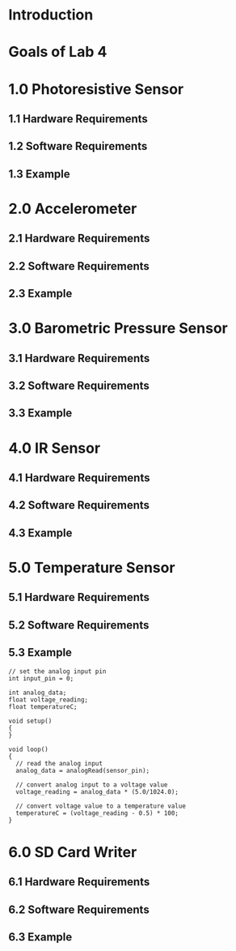 # Introduction 

# Goals of Lab 4

# 1.0 Photoresistive Sensor

## 1.1 Hardware Requirements

## 1.2 Software Requirements

## 1.3 Example

# 2.0 Accelerometer

## 2.1 Hardware Requirements

## 2.2 Software Requirements

## 2.3 Example

# 3.0 Barometric Pressure Sensor

## 3.1 Hardware Requirements

## 3.2 Software Requirements

## 3.3 Example

# 4.0 IR Sensor

## 4.1 Hardware Requirements

## 4.2 Software Requirements

## 4.3 Example

# 5.0 Temperature Sensor

## 5.1 Hardware Requirements

## 5.2 Software Requirements

## 5.3 Example

```
// set the analog input pin
int input_pin = 0;

int analog_data;
float voltage_reading;
float temperatureC; 
  
void setup()
{
}

void loop()
{
  // read the analog input
  analog_data = analogRead(sensor_pin);
  
  // convert analog input to a voltage value
  voltage_reading = analog_data * (5.0/1024.0); 
  
  // convert voltage value to a temperature value
  temperatureC = (voltage_reading - 0.5) * 100; 
}
```

# 6.0 SD Card Writer

## 6.1 Hardware Requirements

## 6.2 Software Requirements

## 6.3 Example

